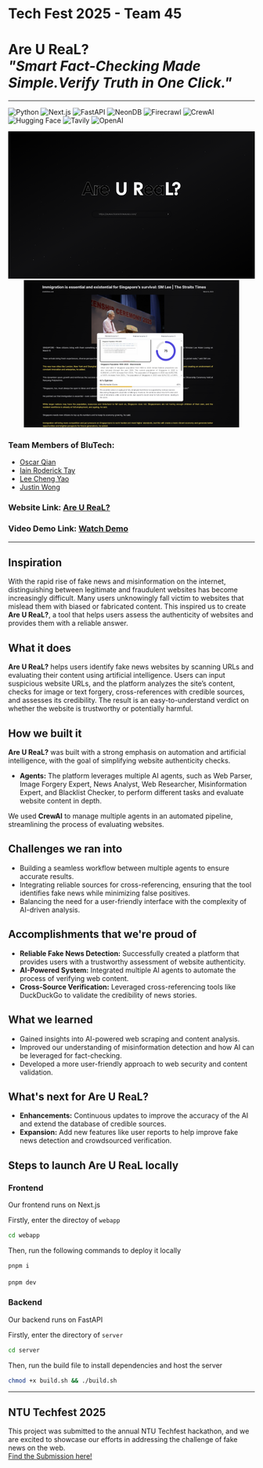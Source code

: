 # Tech Fest 2025 - Team 45

# Are U ReaL? <br/> _"Smart Fact-Checking Made Simple.Verify Truth in One Click."_ <br/>

---

<div>
  <img src="http://img.shields.io/badge/Python-3776AB?style=flat-square&logo=python&logoColor=white" alt="Python">
  <img src="https://img.shields.io/badge/Next.js-000000?style=flat-square&logo=next.js&logoColor=white" alt="Next.js">
  <img src="https://img.shields.io/badge/FastAPI-009688?style=flat-square&logo=fastapi&logoColor=white" alt="FastAPI">
  <img src="https://img.shields.io/badge/NeonDB-6B5B95?style=flat-square&logo=neondb&logoColor=white" alt="NeonDB">
  <img src="https://img.shields.io/badge/Firecrawl-5E4C52?style=flat-square&logo=firecrawl&logoColor=white" alt="Firecrawl">
  <img src="https://img.shields.io/badge/CrewAI-FF6F61?style=flat-square&logo=crewai&logoColor=white" alt="CrewAI">
  <img src="https://img.shields.io/badge/HuggingFace-FFB000?style=flat-square&logo=huggingface&logoColor=black" alt="Hugging Face">
  <img src="https://img.shields.io/badge/Tavily-1A4A8D?style=flat-square&logo=tavily&logoColor=white" alt="Tavily">
  <img src="https://img.shields.io/badge/OpenAI-412991?style=flat-square&logo=openai&logoColor=white" alt="OpenAI">
</div>



<p align="center">
  <img src="./Homepage.png" alt="Homepage" width="auto" height="300px">
  <img src="./AnalysisPage.png" alt="Analysis Page" width="auto" height="300px">
</p>


### Team Members of BluTech:

- [Oscar Qian](https://github.com/oscarqjh)
- [Iain Roderick Tay](https://github.com/eeyearn)
- [Lee Cheng Yao](https://github.com/chengyaolee)
- [Justin Wong](https://github.com/JustinWong645)

### Website Link: [Are U ReaL?](https://techfest2025-red.vercel.app/)

### Video Demo Link: [Watch Demo](https://www.youtube.com/watch?v=BLNftmX8gnA)

---

## Inspiration

With the rapid rise of fake news and misinformation on the internet, distinguishing between legitimate and fraudulent websites has become increasingly difficult. Many users unknowingly fall victim to websites that mislead them with biased or fabricated content. This inspired us to create **Are U ReaL?**, a tool that helps users assess the authenticity of websites and provides them with a reliable answer.

## What it does

**Are U ReaL?** helps users identify fake news websites by scanning URLs and evaluating their content using artificial intelligence. Users can input suspicious website URLs, and the platform analyzes the site’s content, checks for image or text forgery, cross-references with credible sources, and assesses its credibility. The result is an easy-to-understand verdict on whether the website is trustworthy or potentially harmful.

## How we built it

**Are U ReaL?** was built with a strong emphasis on automation and artificial intelligence, with the goal of simplifying website authenticity checks.

- **Agents:** The platform leverages multiple AI agents, such as Web Parser, Image Forgery Expert, News Analyst, Web Researcher, Misinformation Expert, and Blacklist Checker, to perform different tasks and evaluate website content in depth.

We used **CrewAI** to manage multiple agents in an automated pipeline, streamlining the process of evaluating websites.

## Challenges we ran into

- Building a seamless workflow between multiple agents to ensure accurate results.
- Integrating reliable sources for cross-referencing, ensuring that the tool identifies fake news while minimizing false positives.
- Balancing the need for a user-friendly interface with the complexity of AI-driven analysis.

## Accomplishments that we're proud of

- **Reliable Fake News Detection:** Successfully created a platform that provides users with a trustworthy assessment of website authenticity.
- **AI-Powered System:** Integrated multiple AI agents to automate the process of verifying web content.
- **Cross-Source Verification:** Leveraged cross-referencing tools like DuckDuckGo to validate the credibility of news stories.

## What we learned

- Gained insights into AI-powered web scraping and content analysis.
- Improved our understanding of misinformation detection and how AI can be leveraged for fact-checking.
- Developed a more user-friendly approach to web security and content validation.

## What's next for Are U ReaL?

- **Enhancements:** Continuous updates to improve the accuracy of the AI and extend the database of credible sources.
- **Expansion:** Add new features like user reports to help improve fake news detection and crowdsourced verification.

## Steps to launch Are U ReaL locally

### Frontend
Our frontend runs on Next.js

Firstly, enter the directoy of `webapp`
```sh
cd webapp
```

Then, run the following commands to deploy it locally
```sh
pnpm i

pnpm dev
```

### Backend
Our backend runs on FastAPI

Firstly, enter the directory of `server`
```sh
cd server
```

Then, run the build file to install dependencies and host the server
```sh
chmod +x build.sh && ./build.sh
```

---

## NTU Techfest 2025

This project was submitted to the annual NTU Techfest hackathon, and we are excited to showcase our efforts in addressing the challenge of fake news on the web.   
[Find the Submission here!](https://devpost.com/software/are-u-real)

